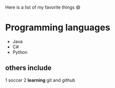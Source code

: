 Here is a list of my favorite things :smile:

# Programming languages
* Java
* C#
* Python

## others include
1 soccer
2 **learning** git and *github*
